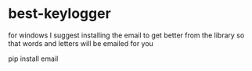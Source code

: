 # best-keylogger
for windows
I suggest installing the email to get better from the library so that words and letters will be emailed for you



pip install email

